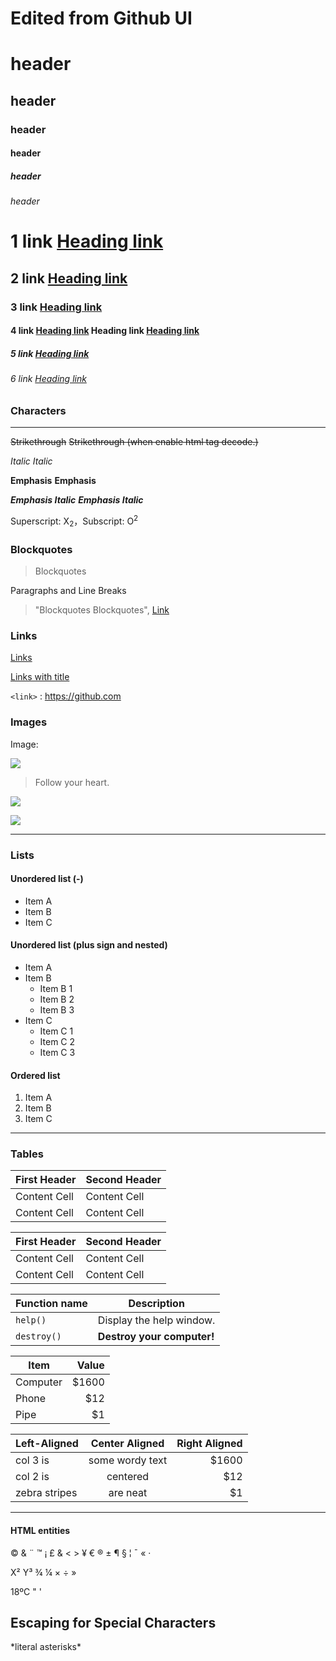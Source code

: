 # Edited from Github UI

# header

## header

### header

#### header

##### header

###### header

# 1 link [Heading link](https://github.com/pandao/editor.md "Heading link")

## 2 link [Heading link](https://github.com/pandao/editor.md "Heading link")

### 3 link [Heading link](https://github.com/pandao/editor.md "Heading link")

#### 4 link [Heading link](https://github.com/pandao/editor.md "Heading link") Heading link [Heading link](https://github.com/pandao/editor.md "Heading link")

##### 5 link [Heading link](https://github.com/pandao/editor.md "Heading link")

###### 6 link [Heading link](https://github.com/pandao/editor.md "Heading link")

### Characters
                
----

~~Strikethrough~~ <s>Strikethrough (when enable html tag decode.)</s>

*Italic*      _Italic_

**Emphasis**  __Emphasis__

***Emphasis Italic*** ___Emphasis Italic___

Superscript: X<sub>2</sub>，Subscript: O<sup>2</sup>

### Blockquotes

> Blockquotes

Paragraphs and Line Breaks
                    
> "Blockquotes Blockquotes", [Link](http://localhost/)

### Links

[Links](http://localhost/)

[Links with title](http://localhost/ "link title")

`<link>` : <https://github.com>
    
### Images

Image:

![](https://pandao.github.io/editor.md/examples/images/4.jpg)

> Follow your heart.

![](https://pandao.github.io/editor.md/examples/images/8.jpg)

[![](https://pandao.github.io/editor.md/examples/images/7.jpg)](https://pandao.github.io/editor.md/examples/images/7.jpg "李健首张专辑《似水流年》封面")

----

### Lists

#### Unordered list (-)

- Item A
- Item B
- Item C

#### Unordered list (plus sign and nested)
                
+ Item A
+ Item B
    + Item B 1
    + Item B 2
    + Item B 3
+ Item C
    * Item C 1
    * Item C 2
    * Item C 3

#### Ordered list
                
1. Item A
2. Item B
3. Item C
                
----
                    
### Tables
                    
First Header  | Second Header
------------- | -------------
Content Cell  | Content Cell
Content Cell  | Content Cell 

| First Header  | Second Header |
| ------------- | ------------- |
| Content Cell  | Content Cell  |
| Content Cell  | Content Cell  |

| Function name | Description                    |
| ------------- | ------------------------------ |
| `help()`      | Display the help window.       |
| `destroy()`   | **Destroy your computer!**     |

| Item      | Value |
| --------- | -----:|
| Computer  | $1600 |
| Phone     |   $12 |
| Pipe      |    $1 |

| Left-Aligned  | Center Aligned  | Right Aligned |
| :------------ |:---------------:| -----:|
| col 3 is      | some wordy text | $1600 |
| col 2 is      | centered        |   $12 |
| zebra stripes | are neat        |    $1 |
                
----

#### HTML entities

&copy; &  &uml; &trade; &iexcl; &pound;
&amp; &lt; &gt; &yen; &euro; &reg; &plusmn; &para; &sect; &brvbar; &macr; &laquo; &middot; 

X&sup2; Y&sup3; &frac34; &frac14;  &times;  &divide;   &raquo;

18&ordm;C  &quot;  &apos;

## Escaping for Special Characters

\*literal asterisks\*
